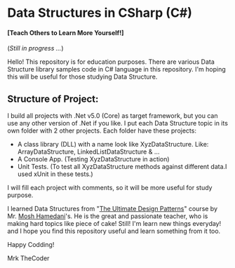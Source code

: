 # Data Structures in CSharp (C#)
#### [Teach Others to Learn More Yourself!]

(*Still in progress ...*)

Hello!
This repository is for education purposes. There are various Data Structure library samples code in C# language in this repository. I'm hoping this will be useful for those studying Data Structure.

## Structure of Project:
I build all projects with .Net v5.0 (Core) as target framework, but you can use any other version of .Net if you like. I put each Data Structure topic in its own folder with 2 other projects. Each folder have these projects:
* A class library (DLL) with a name look like XyzDataStructure. Like: ArrayDataStructure, LinkedListDataStructure & ...
* A Console App. (Testing XyzDataStructure in action)
* Unit Tests. (To test all XyzDataStructure methods against different data.I used xUnit in these tests.)

I will fill each project with comments, so it will be more useful for study purpose.

I learned Data Structures from "[The Ultimate Design Patterns](https://codewithmosh.com/p/design-patterns/ "The Ultimate Design Patterns")" course by Mr. [Mosh Hamedani](https://codewithmosh.com/ "Mosh Hamedani")'s. He is the great and passionate teacher, who is making hard topics like piece of cake! Still! I'm learn new things everyday! and I hope you find this repository useful and learn something from it too.

Happy Codding!

Mrk TheCoder
